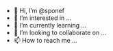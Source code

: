 - 👋 Hi, I’m @sponef
- 👀 I’m interested in ...
- 🌱 I’m currently learning ...
- 💞️ I’m looking to collaborate on ...
- 📫 How to reach me ...

<!---
sponef/sponef is a ✨ special ✨ repository because its `README.md` (this file) appears on your GitHub profile.
You can click the Preview link to take a look at your changes.
--->
